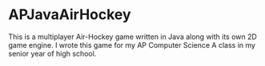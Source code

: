 # APJavaAirHockey
This is a multiplayer Air-Hockey game written in Java along with its own 2D game engine. I wrote this game for my AP Computer Science A class in my senior year of high school.

